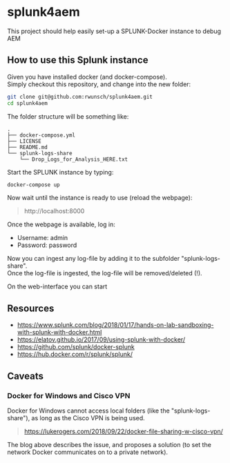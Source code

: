 # splunk4aem
This project should help easily set-up a SPLUNK-Docker instance to debug AEM

## How to use this Splunk instance  
Given you have installed docker (and docker-compose).  
Simply checkout this repository, and change into the new folder:
```bash
git clone git@github.com:rwunsch/splunk4aem.git
cd splunk4aem
```
The folder structure will be something like:
```
.
├── docker-compose.yml
├── LICENSE
├── README.md
└── splunk-logs-share
    └── Drop_Logs_for_Analysis_HERE.txt
```
Start the SPLUNK instance by typing:
```bash
docker-compose up
```
Now wait until the instance is ready to use (reload the webpage):
> http://localhost:8000

Once the webpage is available, log in:
- Username: admin
- Password: password

Now you can ingest any log-file by adding it to the subfolder "splunk-logs-share".   
Once the log-file is ingested, the log-file will be removed/deleted (!).

On the web-interface you can start


## Resources  
- https://www.splunk.com/blog/2018/01/17/hands-on-lab-sandboxing-with-splunk-with-docker.html
- https://elatov.github.io/2017/09/using-splunk-with-docker/
- https://github.com/splunk/docker-splunk
- https://hub.docker.com/r/splunk/splunk/

## Caveats
### Docker for Windows and Cisco VPN   
Docker for Windows cannot access local folders (like the "splunk-logs-share"), as long as the Cisco VPN is being used.
> https://lukerogers.com/2018/09/22/docker-file-sharing-w-cisco-vpn/   

The blog above describes the issue, and proposes a solution (to set the network Docker communicates on to a private network). 